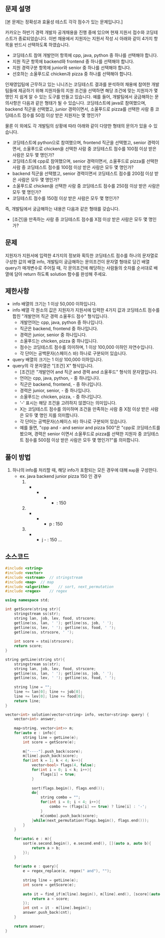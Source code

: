 ## 문제 설명
[본 문제는 정확성과 효율성 테스트 각각 점수가 있는 문제입니다.]

카카오는 하반기 경력 개발자 공개채용을 진행 중에 있으며 현재 지원서 접수와 코딩테스트가 종료되었습니다. 이번 채용에서 지원자는 지원서 작성 시 아래와 같이 4가지 항목을 반드시 선택하도록 하였습니다.

- 코딩테스트 참여 개발언어 항목에 cpp, java, python 중 하나를 선택해야 합니다.
- 지원 직군 항목에 backend와 frontend 중 하나를 선택해야 합니다.
- 지원 경력구분 항목에 junior와 senior 중 하나를 선택해야 합니다.
- 선호하는 소울푸드로 chicken과 pizza 중 하나를 선택해야 합니다.

인재영입팀에 근무하고 있는 니니즈는 코딩테스트 결과를 분석하여 채용에 참여한 개발팀들에 제공하기 위해 지원자들의 지원 조건을 선택하면 해당 조건에 맞는 지원자가 몇 명인 지 쉽게 알 수 있는 도구를 만들고 있습니다.
예를 들어, 개발팀에서 궁금해하는 문의사항은 다음과 같은 형태가 될 수 있습니다.
코딩테스트에 java로 참여했으며, backend 직군을 선택했고, junior 경력이면서, 소울푸드로 pizza를 선택한 사람 중 코딩테스트 점수를 50점 이상 받은 지원자는 몇 명인가?

물론 이 외에도 각 개발팀의 상황에 따라 아래와 같이 다양한 형태의 문의가 있을 수 있습니다.

- 코딩테스트에 python으로 참여했으며, frontend 직군을 선택했고, senior 경력이면서, 소울푸드로 chicken을 선택한 사람 중 코딩테스트 점수를 100점 이상 받은 사람은 모두 몇 명인가?
- 코딩테스트에 cpp로 참여했으며, senior 경력이면서, 소울푸드로 pizza를 선택한 사람 중 코딩테스트 점수를 100점 이상 받은 사람은 모두 몇 명인가?
- backend 직군을 선택했고, senior 경력이면서 코딩테스트 점수를 200점 이상 받은 사람은 모두 몇 명인가?
- 소울푸드로 chicken을 선택한 사람 중 코딩테스트 점수를 250점 이상 받은 사람은 모두 몇 명인가?
- 코딩테스트 점수를 150점 이상 받은 사람은 모두 몇 명인가?

즉, 개발팀에서 궁금해하는 내용은 다음과 같은 형태를 갖습니다.

* [조건]을 만족하는 사람 중 코딩테스트 점수를 X점 이상 받은 사람은 모두 몇 명인가?


## 문제
지원자가 지원서에 입력한 4가지의 정보와 획득한 코딩테스트 점수를 하나의 문자열로 구성한 값의 배열 info, 개발팀이 궁금해하는 문의조건이 문자열 형태로 담긴 배열 query가 매개변수로 주어질 때,
각 문의조건에 해당하는 사람들의 숫자를 순서대로 배열에 담아 return 하도록 solution 함수를 완성해 주세요.


## 제한사항
- info 배열의 크기는 1 이상 50,000 이하입니다.
- info 배열 각 원소의 값은 지원자가 지원서에 입력한 4가지 값과 코딩테스트 점수를 합친 "개발언어 직군 경력 소울푸드 점수" 형식입니다.
   - 개발언어는 cpp, java, python 중 하나입니다.
   - 직군은 backend, frontend 중 하나입니다.
   - 경력은 junior, senior 중 하나입니다.
   - 소울푸드는 chicken, pizza 중 하나입니다.
   - 점수는 코딩테스트 점수를 의미하며, 1 이상 100,000 이하인 자연수입니다.
   - 각 단어는 공백문자(스페이스 바) 하나로 구분되어 있습니다.
- query 배열의 크기는 1 이상 100,000 이하입니다.
- query의 각 문자열은 "[조건] X" 형식입니다.
   - [조건]은 "개발언어 and 직군 and 경력 and 소울푸드" 형식의 문자열입니다.
   - 언어는 cpp, java, python, - 중 하나입니다.
   - 직군은 backend, frontend, - 중 하나입니다.
   - 경력은 junior, senior, - 중 하나입니다.
   - 소울푸드는 chicken, pizza, - 중 하나입니다.
   - '-' 표시는 해당 조건을 고려하지 않겠다는 의미입니다.
   - X는 코딩테스트 점수를 의미하며 조건을 만족하는 사람 중 X점 이상 받은 사람은 모두 몇 명인 지를 의미합니다.
   - 각 단어는 공백문자(스페이스 바) 하나로 구분되어 있습니다.
   - 예를 들면, "cpp and - and senior and pizza 500"은 "cpp로 코딩테스트를 봤으며, 경력은 senior 이면서 소울푸드로 pizza를 선택한 지원자 중 코딩테스트 점수를 500점 이상 받은 사람은 모두 몇 명인가?"를 의미합니다.


## 풀이 방법
1. 하나의 info를 처리할 때, 해당 info가 포함되는 모든 경우에 대해 `map`을 구성한다.
   - ex. java backend junior pizza 150 인 경우
     1) - - - - : 150
     2) - - - p : 150
     3) - - j - : 150
     ...


## 소스코드
```c++
#include <string>
#include <vector>
#include <sstream>  // stringstream
#include <map>  // map
#include <algorithm>    // sort, next_permutation
#include <regex>    // regex

using namespace std;

int getScore(string str){
    stringstream ss(str);
    string lan, job, lev, food, strscore;
    getline(ss, lan, ' '); getline(ss, job, ' ');
    getline(ss, lev, ' '); getline(ss, food, ' ');
    getline(ss, strscore, ' ');
    
    int score = stoi(strscore);
    return score;
}

string getLine(string str){
    stringstream ss(str);
    string lan, job, lev, food, strscore;
    getline(ss, lan, ' '); getline(ss, job, ' ');
    getline(ss, lev, ' '); getline(ss, food, ' ');
    
    string line = "";
    line += lan[0]; line += job[0];
    line += lev[0]; line += food[0];
    return line;
}

vector<int> solution(vector<string> info, vector<string> query) {
    vector<int> answer;
    
    map<string, vector<int>> m;
    for(auto e : info){
        string line = getLine(e);
        int score = getScore(e);
        
        m["----"].push_back(score);
        m[line].push_back(score);
        for(int k = 1; k < 4; k++){
            vector<bool> flags(4, false);
            for(int i = 0; i < k; i++){
                flags[i] = true;
            }
            
            sort(flags.begin(), flags.end());
            do{
                string combo = "";
                for(int i = 0; i < 4; i++){
                    combo += (flags[i] == true) ? line[i] : '-';
                }
                m[combo].push_back(score);
            }while(next_permutation(flags.begin(), flags.end()));
        }
    }
    
    for(auto& e : m){
        sort(e.second.begin(), e.second.end(), [](auto a, auto b){
            return a > b;
        });
    }
    
    for(auto e : query){
        e = regex_replace(e, regex(" and"), "");
        
        string line = getLine(e);
        int score = getScore(e);
        
        auto it = find_if(m[line].begin(), m[line].end(), [score](auto a){
            return a < score;
        });
        int cnt = it - m[line].begin();
        answer.push_back(cnt);
    }
    
    return answer;
}
```